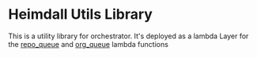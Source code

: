 # Heimdall Utils Library

This is a utility library for orchestrator. It's deployed as a lambda Layer for the [repo_queue](https://github.com/WarnerMedia/artemis/tree/main/orchestrator/lambdas/repo_queue) and [org_queue](https://github.com/WarnerMedia/artemis/tree/main/orchestrator/lambdas/org_queue) lambda functions

